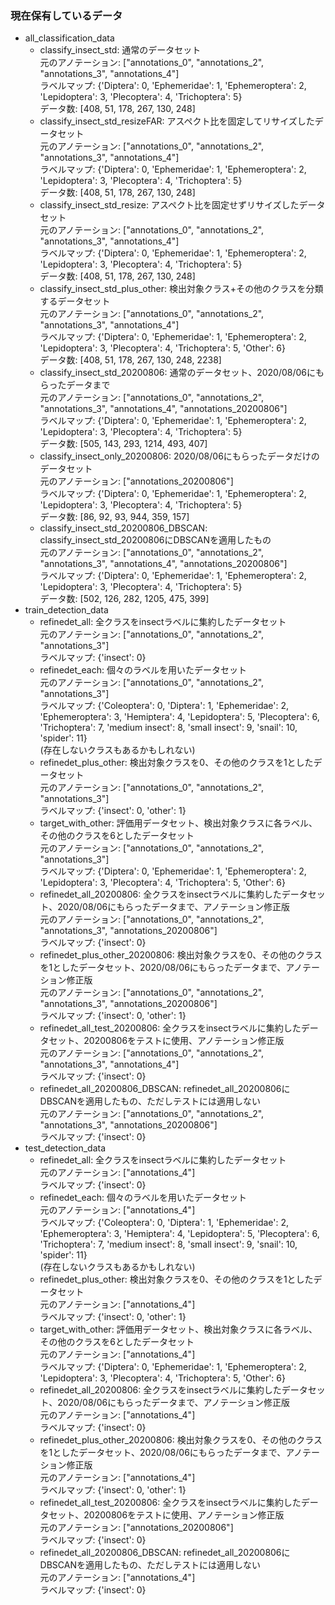 ### 現在保有しているデータ  

- all_classification_data  
    - classify_insect_std: 通常のデータセット  
    元のアノテーション: ["annotations_0", "annotations_2", "annotations_3", "annotations_4"]  
    ラベルマップ: {'Diptera': 0, 'Ephemeridae': 1, 'Ephemeroptera': 2, 'Lepidoptera': 3, 'Plecoptera': 4, 'Trichoptera': 5}  
    データ数: [408, 51, 178, 267, 130, 248]  
    - classify_insect_std_resizeFAR: アスペクト比を固定してリサイズしたデータセット  
    元のアノテーション: ["annotations_0", "annotations_2", "annotations_3", "annotations_4"]  
    ラベルマップ: {'Diptera': 0, 'Ephemeridae': 1, 'Ephemeroptera': 2, 'Lepidoptera': 3, 'Plecoptera': 4, 'Trichoptera': 5}  
    データ数: [408, 51, 178, 267, 130, 248]  
    - classify_insect_std_resize: アスペクト比を固定せずリサイズしたデータセット  
    元のアノテーション: ["annotations_0", "annotations_2", "annotations_3", "annotations_4"]  
    ラベルマップ: {'Diptera': 0, 'Ephemeridae': 1, 'Ephemeroptera': 2, 'Lepidoptera': 3, 'Plecoptera': 4, 'Trichoptera': 5}  
    データ数: [408, 51, 178, 267, 130, 248]  
    - classify_insect_std_plus_other: 検出対象クラス+その他のクラスを分類するデータセット  
    元のアノテーション: ["annotations_0", "annotations_2", "annotations_3", "annotations_4"]  
    ラベルマップ: {'Diptera': 0, 'Ephemeridae': 1, 'Ephemeroptera': 2, 'Lepidoptera': 3, 'Plecoptera': 4, 'Trichoptera': 5, 'Other': 6}  
    データ数: [408, 51, 178, 267, 130, 248, 2238]  
    - classify_insect_std_20200806: 通常のデータセット、2020/08/06にもらったデータまで  
    元のアノテーション: ["annotations_0", "annotations_2", "annotations_3", "annotations_4", "annotations_20200806"]  
    ラベルマップ: {'Diptera': 0, 'Ephemeridae': 1, 'Ephemeroptera': 2, 'Lepidoptera': 3, 'Plecoptera': 4, 'Trichoptera': 5}  
    データ数: [505, 143, 293, 1214, 493, 407]  
    - classify_insect_only_20200806: 2020/08/06にもらったデータだけのデータセット  
    元のアノテーション: ["annotations_20200806"]  
    ラベルマップ: {'Diptera': 0, 'Ephemeridae': 1, 'Ephemeroptera': 2, 'Lepidoptera': 3, 'Plecoptera': 4, 'Trichoptera': 5}  
    データ数: [86, 92, 93, 944, 359, 157]  
    - classify_insect_std_20200806_DBSCAN: classify_insect_std_20200806にDBSCANを適用したもの  
    元のアノテーション: ["annotations_0", "annotations_2", "annotations_3", "annotations_4", "annotations_20200806"]  
    ラベルマップ: {'Diptera': 0, 'Ephemeridae': 1, 'Ephemeroptera': 2, 'Lepidoptera': 3, 'Plecoptera': 4, 'Trichoptera': 5}  
    データ数: [502, 126, 282, 1205, 475, 399]  
- train_detection_data  
    - refinedet_all: 全クラスをinsectラベルに集約したデータセット  
    元のアノテーション: ["annotations_0", "annotations_2", "annotations_3"]  
    ラベルマップ: {'insect': 0}  
    - refinedet_each: 個々のラベルを用いたデータセット  
    元のアノテーション: ["annotations_0", "annotations_2", "annotations_3"]  
    ラベルマップ: {'Coleoptera': 0, 'Diptera': 1, 'Ephemeridae': 2, 'Ephemeroptera': 3, 'Hemiptera': 4, 'Lepidoptera': 5, 'Plecoptera': 6, 'Trichoptera': 7, 'medium insect': 8, 'small insect': 9, 'snail': 10, 'spider': 11}  
    (存在しないクラスもあるかもしれない)  
    - refinedet_plus_other: 検出対象クラスを0、その他のクラスを1としたデータセット  
    元のアノテーション: ["annotations_0", "annotations_2", "annotations_3"]  
    ラベルマップ: {'insect': 0, 'other': 1}  
    - target_with_other: 評価用データセット、検出対象クラスに各ラベル、その他のクラスを6としたデータセット  
    元のアノテーション: ["annotations_0", "annotations_2", "annotations_3"]  
    ラベルマップ: {'Diptera': 0, 'Ephemeridae': 1, 'Ephemeroptera': 2, 'Lepidoptera': 3, 'Plecoptera': 4, 'Trichoptera': 5, 'Other': 6}  
    - refinedet_all_20200806: 全クラスをinsectラベルに集約したデータセット、2020/08/06にもらったデータまで、アノテーション修正版  
    元のアノテーション: ["annotations_0", "annotations_2", "annotations_3", "annotations_20200806"]  
    ラベルマップ: {'insect': 0}  
    - refinedet_plus_other_20200806: 検出対象クラスを0、その他のクラスを1としたデータセット、2020/08/06にもらったデータまで、アノテーション修正版  
    元のアノテーション: ["annotations_0", "annotations_2", "annotations_3", "annotations_20200806"]  
    ラベルマップ: {'insect': 0, 'other': 1}  
    - refinedet_all_test_20200806: 全クラスをinsectラベルに集約したデータセット、20200806をテストに使用、アノテーション修正版  
    元のアノテーション: ["annotations_0", "annotations_2", "annotations_3", "annotations_4"]  
    ラベルマップ: {'insect': 0}  
    - refinedet_all_20200806_DBSCAN: refinedet_all_20200806にDBSCANを適用したもの、ただしテストには適用しない  
    元のアノテーション: ["annotations_0", "annotations_2", "annotations_3", "annotations_20200806"]  
    ラベルマップ: {'insect': 0}  
- test_detection_data  
    - refinedet_all: 全クラスをinsectラベルに集約したデータセット  
    元のアノテーション: ["annotations_4"]  
    ラベルマップ: {'insect': 0}  
    - refinedet_each: 個々のラベルを用いたデータセット  
    元のアノテーション: ["annotations_4"]  
    ラベルマップ: {'Coleoptera': 0, 'Diptera': 1, 'Ephemeridae': 2, 'Ephemeroptera': 3, 'Hemiptera': 4, 'Lepidoptera': 5, 'Plecoptera': 6, 'Trichoptera': 7, 'medium insect': 8, 'small insect': 9, 'snail': 10, 'spider': 11}  
    (存在しないクラスもあるかもしれない)  
    - refinedet_plus_other: 検出対象クラスを0、その他のクラスを1としたデータセット  
    元のアノテーション: ["annotations_4"]  
    ラベルマップ: {'insect': 0, 'other': 1}  
    - target_with_other: 評価用データセット、検出対象クラスに各ラベル、その他のクラスを6としたデータセット  
    元のアノテーション: ["annotations_4"]  
    ラベルマップ: {'Diptera': 0, 'Ephemeridae': 1, 'Ephemeroptera': 2, 'Lepidoptera': 3, 'Plecoptera': 4, 'Trichoptera': 5, 'Other': 6}  
    - refinedet_all_20200806: 全クラスをinsectラベルに集約したデータセット、2020/08/06にもらったデータまで、アノテーション修正版  
    元のアノテーション: ["annotations_4"]  
    ラベルマップ: {'insect': 0}  
    - refinedet_plus_other_20200806: 検出対象クラスを0、その他のクラスを1としたデータセット、2020/08/06にもらったデータまで、アノテーション修正版  
    元のアノテーション: ["annotations_4"]  
    ラベルマップ: {'insect': 0, 'other': 1}  
    - refinedet_all_test_20200806: 全クラスをinsectラベルに集約したデータセット、20200806をテストに使用、アノテーション修正版  
    元のアノテーション: ["annotations_20200806"]  
    ラベルマップ: {'insect': 0}  
    - refinedet_all_20200806_DBSCAN: refinedet_all_20200806にDBSCANを適用したもの、ただしテストには適用しない  
    元のアノテーション: ["annotations_4"]  
    ラベルマップ: {'insect': 0}  
